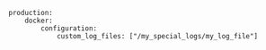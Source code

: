 <!-- usedin: [ _includes/_inlines/Tutorials/common/2015-07-08-Setting-up-custom-livelogs/2015-07-08-setting-up-custom-livelogs_depending-on-your-req-v1.md] -->

```
production:   
    docker:
        configuration:
            custom_log_files: ["/my_special_logs/my_log_file"]                       
```
